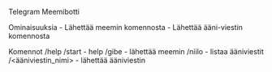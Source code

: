 Telegram Meemibotti

Ominaisuuksia
    - Lähettää meemin komennosta
    - Lähettää ääni-viestin komennosta

Komennot
    /help /start - help
    /gibe - lähettää meemin
    /niilo - listaa ääniviestit
    /<ääniviestin_nimi> - lähettää ääniviestin
